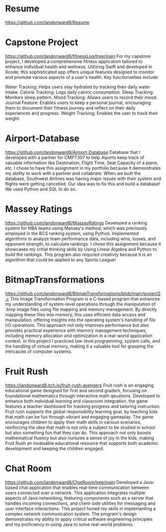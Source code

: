 # Resume
https://github.com/landonward8/Resume

# Capstone Project 
https://github.com/landonward8/fitnessLog/tree/main
For my capstone project, I developed a comprehensive fitness application tailored to enhance individual health and wellness. Utilizing Swift and developed in Xcode, this sophisticated app offers unique features designed to monitor and promote various aspects of a user's health. Key functionalities include:

Water Tracking: Helps users stay hydrated by tracking their daily water intake. Calorie Tracking: Logs daily caloric consumption. Sleep Tracking: Monitors sleep pattern. Mood Tracking: Allows users to record their mood. Journal Feature: Enables users to keep a personal journal, encouraging them to document their fitness journey and reflect on their daily experiences and progress. Weight Tracking: Enables the user to track their weight.

# Airport-Database
https://github.com/landonward8/Airport-Database
Database that I developed with a partner for CMPT307 to help Aiports keep track of valuable information like Destination, Flight Time, Seat Capacity of a plane, etc. I chose to have this assignment in my portfolio because it demonstrates my ability to work with a partner and collabrate. When we built the database, Southwest Airlines was having major issues with their system and flights were getting cancelled. Our idea was to fix this and build a database! We used Python and SQL to do so. 

# Massey Ratings
https://github.com/landonward8/MasseyRatings
Developed a ranking system for NBA teams using Massey's method, which was previously employed in the BCS ranking system, using Python. Implemented algorithms to analyze team performance data, including wins, losses, and opponent strength, to calculate rankings. I chose this assignment because it showcases my critial thinking skills by Using Linear Algebra and Python to build the rankings. This program also requried creativty because it is an algorithim that could be applied to any Sports League!

# BitmapTransformations
https://github.com/landonward8/BitmapTransformations/blob/main/project2.c
This Image Transformation Program is a C-based program that enhances my understanding of system-level operations through the manipulation of .bmp image files using file mapping and memory management. By directly mapping these files into memory, this uses efficient data access and manipulation, offering insights into the operating system's handling of file I/O operations. This approach not only improves performance but also provides practical experience with memory management techniques, including memory allocation and optimization in a real-world application context.  In this project I practiced low-level programming, system calls, and the handling of virtual memory, making it a valuable tool for grasping the intricacies of computer systems.

# Fruit Rush
https://landonward8.itch.io/fruit-rush-avengers 
Fruit rush is an engaging educational game designed for first and second graders, focusing on foundational mathematics through interactive math qeustions. Developed to enhance both individual learning and classroom integration, the game features a teacher dashboard for tracking progress and tailoring instruction. Fruit rush supports the global responsibility learning goal, by teaching kids that math can be fun through vibrant and engaging gameplay. The game encourages children to apply their math skills in various scenarios, reinforcing the idea that math is not only a subject to be studied in school but also something fun that they can do. This approach not only boosts mathematical fluency but also nurtures a sense of joy in the kids, making Fruit Rush an invaluable educational resource that supports both academic development and keeping the children engaged.

# Chat Room
https://github.com/landonward8/ChatRoom/tree/main
Developed a Java-based chat application that enables real-time communication between users connected over a network. This application integrates multiple aspects of Java networking, featuring components such as a server that handles incoming connections, and client-side utilities for messaging and user interface interactions. This project honed my skills in implementing a complex network communication system. The program's design demonstrates my ability to apply critical software engineering principles and my proficiency in using Java to solve real-world problems.
